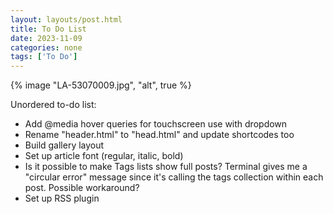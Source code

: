 ```yaml
---
layout: layouts/post.html
title: To Do List
date: 2023-11-09
categories: none
tags: ['To Do']
---
```

{% image "LA-53070009.jpg", "alt", true %}

Unordered to-do list:

- Add @media hover queries for touchscreen use with dropdown
- Rename "header.html" to "head.html" and update shortcodes too
- Build gallery layout
- Set up article font (regular, italic, bold)
- Is it possible to make Tags lists show full posts? Terminal gives me a "circular error" message since it's calling the tags collection within each post. Possible workaround?
- Set up RSS plugin

